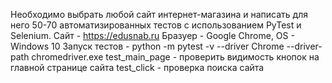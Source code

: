 Необходимо выбрать любой сайт интернет-магазина и написать для него 50-70 автоматизированных тестов с использованием PyTest и Selenium.
Сайт - https://edusnab.ru
Бразуер - Google Chrome, OS - Windows 10
Запуск тестов - python -m pytest -v --driver Chrome --driver-path chromedriver.exe
test_main_page - проверить видимость кнопок на главной странице сайта
test_click - проверка поиска сайта
